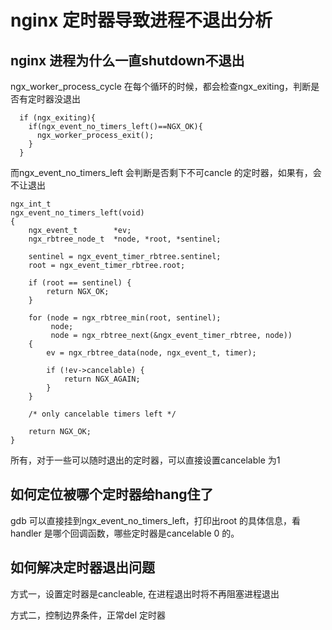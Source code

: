 # nginx 定时器导致进程不退出分析

## nginx 进程为什么一直shutdown不退出
ngx_worker_process_cycle 在每个循环的时候，都会检查ngx_exiting，判断是否有定时器没退出
```
  if (ngx_exiting){
    if(ngx_event_no_timers_left()==NGX_OK){
      ngx_worker_process_exit();
    }
  }
```

而ngx_event_no_timers_left 会判断是否剩下不可cancle 的定时器，如果有，会不让退出
```
ngx_int_t
ngx_event_no_timers_left(void)
{
    ngx_event_t        *ev;
    ngx_rbtree_node_t  *node, *root, *sentinel;

    sentinel = ngx_event_timer_rbtree.sentinel;
    root = ngx_event_timer_rbtree.root;

    if (root == sentinel) {
        return NGX_OK;
    }

    for (node = ngx_rbtree_min(root, sentinel);
         node;
         node = ngx_rbtree_next(&ngx_event_timer_rbtree, node))
    {
        ev = ngx_rbtree_data(node, ngx_event_t, timer);

        if (!ev->cancelable) {
            return NGX_AGAIN;
        }
    }

    /* only cancelable timers left */

    return NGX_OK;
}
```
所有，对于一些可以随时退出的定时器，可以直接设置cancelable 为1

## 如何定位被哪个定时器给hang住了

gdb 可以直接挂到ngx_event_no_timers_left，打印出root 的具体信息，看handler 是哪个回调函数，哪些定时器是cancelable 0 的。

## 如何解决定时器退出问题
方式一，设置定时器是cancleable, 在进程退出时将不再阻塞进程退出

方式二，控制边界条件，正常del 定时器
